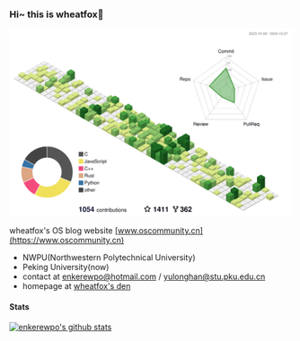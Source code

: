 ### Hi~ this is wheatfox🦊

![](profile-3d-contrib/profile-green-animate.svg)

wheatfox's OS blog website
[www.oscommunity.cn](https://www.oscommunity.cn)

- NWPU(Northwestern Polytechnical University)
- Peking University(now)
- contact at enkerewpo@hotmail.com / yulonghan@stu.pku.edu.cn
- homepage at [wheatfox's den](https://wheatfox.dev)

#### Stats
[![enkerewpo's github stats](https://github-readme-stats.vercel.app/api?username=enkerewpo&show_icons=true)](https://github.com/anuraghazra/github-readme-stats)

